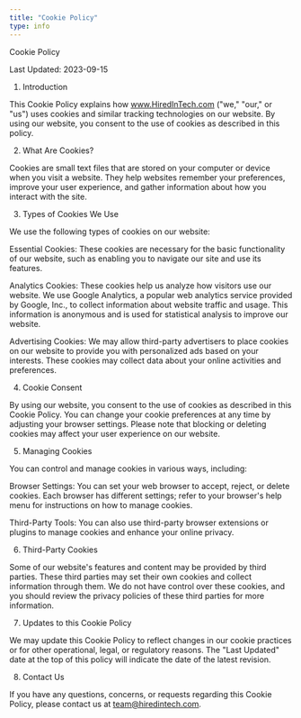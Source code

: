 ```yaml
---
title: "Cookie Policy"
type: info
---
```


Cookie Policy

Last Updated: 2023-09-15

1. Introduction

This Cookie Policy explains how www.HiredInTech.com ("we," "our," or "us") uses cookies and similar tracking technologies on our website. By using our website, you consent to the use of cookies as described in this policy.

2. What Are Cookies?

Cookies are small text files that are stored on your computer or device when you visit a website. They help websites remember your preferences, improve your user experience, and gather information about how you interact with the site.

3. Types of Cookies We Use

We use the following types of cookies on our website:

Essential Cookies: These cookies are necessary for the basic functionality of our website, such as enabling you to navigate our site and use its features.

Analytics Cookies: These cookies help us analyze how visitors use our website. We use Google Analytics, a popular web analytics service provided by Google, Inc., to collect information about website traffic and usage. This information is anonymous and is used for statistical analysis to improve our website.

Advertising Cookies: We may allow third-party advertisers to place cookies on our website to provide you with personalized ads based on your interests. These cookies may collect data about your online activities and preferences.

4. Cookie Consent

By using our website, you consent to the use of cookies as described in this Cookie Policy. You can change your cookie preferences at any time by adjusting your browser settings. Please note that blocking or deleting cookies may affect your user experience on our website.

5. Managing Cookies

You can control and manage cookies in various ways, including:

Browser Settings: You can set your web browser to accept, reject, or delete cookies. Each browser has different settings; refer to your browser's help menu for instructions on how to manage cookies.

Third-Party Tools: You can also use third-party browser extensions or plugins to manage cookies and enhance your online privacy.

6. Third-Party Cookies

Some of our website's features and content may be provided by third parties. These third parties may set their own cookies and collect information through them. We do not have control over these cookies, and you should review the privacy policies of these third parties for more information.

7. Updates to this Cookie Policy

We may update this Cookie Policy to reflect changes in our cookie practices or for other operational, legal, or regulatory reasons. The "Last Updated" date at the top of this policy will indicate the date of the latest revision.

8. Contact Us

If you have any questions, concerns, or requests regarding this Cookie Policy, please contact us at team@hiredintech.com.

